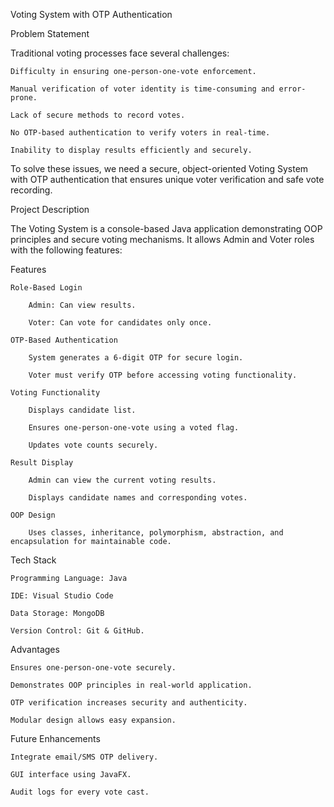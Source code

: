 Voting System with OTP Authentication

Problem Statement

Traditional voting processes face several challenges:
    
    Difficulty in ensuring one-person-one-vote enforcement.

    Manual verification of voter identity is time-consuming and error-prone.

    Lack of secure methods to record votes.

    No OTP-based authentication to verify voters in real-time.

    Inability to display results efficiently and securely.

To solve these issues, we need a secure, object-oriented Voting System with OTP authentication that ensures unique voter verification and safe vote recording.

Project Description

The Voting System is a console-based Java application demonstrating OOP principles and secure voting mechanisms. It allows Admin and Voter roles with the following features:

Features

    Role-Based Login

        Admin: Can view results.

        Voter: Can vote for candidates only once.

    OTP-Based Authentication

        System generates a 6-digit OTP for secure login.

        Voter must verify OTP before accessing voting functionality.

    Voting Functionality

        Displays candidate list.

        Ensures one-person-one-vote using a voted flag.

        Updates vote counts securely.

    Result Display

        Admin can view the current voting results.

        Displays candidate names and corresponding votes.

    OOP Design

        Uses classes, inheritance, polymorphism, abstraction, and encapsulation for maintainable code.

Tech Stack

    Programming Language: Java

    IDE: Visual Studio Code

    Data Storage: MongoDB

    Version Control: Git & GitHub.

Advantages

    Ensures one-person-one-vote securely.

    Demonstrates OOP principles in real-world application.

    OTP verification increases security and authenticity.

    Modular design allows easy expansion.

Future Enhancements

    Integrate email/SMS OTP delivery.

    GUI interface using JavaFX.

    Audit logs for every vote cast.